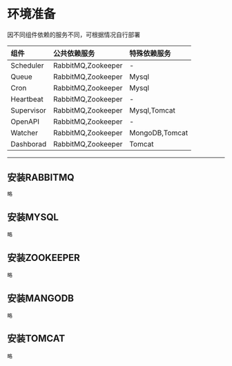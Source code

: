 # 环境准备

因不同组件依赖的服务不同，可根据情况自行部署

| **组件** | 公共依赖**服务** | 特殊依赖服务 |
| :--- | :--- | :--- |
| Scheduler | RabbitMQ,Zookeeper | - |
| Queue | RabbitMQ,Zookeeper | Mysql |
| Cron | RabbitMQ,Zookeeper | Mysql |
| Heartbeat | RabbitMQ,Zookeeper | - |
| Supervisor | RabbitMQ,Zookeeper | Mysql,Tomcat |
| OpenAPI | RabbitMQ,Zookeeper | - |
| Watcher | RabbitMQ,Zookeeper | MongoDB,Tomcat |
| Dashborad | RabbitMQ,Zookeeper | Tomcat |

---

## 安装RABBITMQ

```bash
略
```

## 安装MYSQL

```
略
```

## 安装ZOOKEEPER

```
略
```

## 安装MANGODB

```
略
```

## 安装TOMCAT

```
略
```



